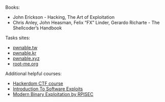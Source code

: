 Books:  
* John Erickson - Hacking, The Art of Exploitation  
* Chris Anley, John Heasman, Felix “FX” Linder, Gerardo Richarte - The Shellcoder’s Handbook  

Tasks sites:  
* [pwnable.tw](https://pwnable.tw)
* [pwnable.kr](http://pwnable.kr)
* [pwnable.xyz](https://pwnable.xyz)
* [root-me.org](https://root-me.org/en/Challenges/App-System)

Additional helpful courses:
* [Hackerdom CTF course](http://kmb.ufoctf.ru/hackerdom/bin/intro/main.html)
* [Introduction To Software Exploits](http://opensecuritytraining.info/Exploits1.html)
* [Modern Binary Exploitation by RPISEC](https://github.com/RPISEC/MBE)
